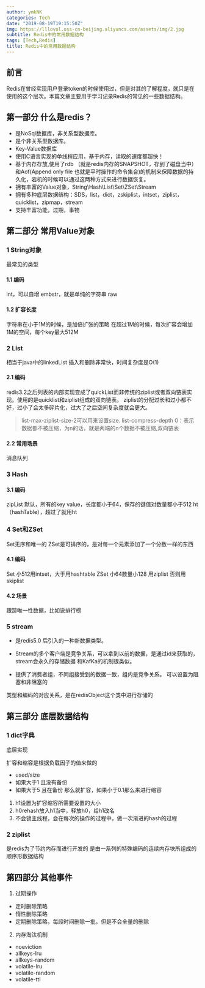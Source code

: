 ```yaml
---
author: ymkNK
categories: Tech
date: "2019-08-19T19:15:50Z"
img: https://lllovol.oss-cn-beijing.aliyuncs.com/assets/img/2.jpg
subtitle: Redis中的常用数据结构
tags: [Tech,Redis]
title: Redis中的常用数据结构
---
```

## 前言
Redis在曾经实现用户登录token的时候使用过，但是对其的了解程度，就只是在使用的这个层次。本篇文章主要用于学习记录Redis的常见的一些数据结构。



## 第一部分 什么是redis？
- 是NoSql数据库，非关系型数据库。
- 是个非关系型数据库。
- Key-Value数据库
- 使用C语言实现的单线程应用，基于内存，读取的速度都超快！
- 基于内存存放,使用了rdb （就是redis内存的SNAPSHOT，存到了磁盘当中）和Aof(Append only file 也就是平时操作的命令集合)的机制来保障数据的持久化，宕机的时候可以通过这两种方式来进行数据恢复。
- 拥有丰富的Value对象，String\Hash\List\Set\ZSet\Stream
- 拥有多种底层数据结构：SDS，list，dict，zskiplist，intset，ziplist，quicklist，zipmap，stream
- 支持丰富功能，过期，事物


## 第二部分 常用Value对象

### 1 String对象
最常见的类型
#### 1.1 编码
int，可以自增
embstr，就是单纯的字符串
raw
#### 1.2 扩容长度
字符串在小于1M的时候，是加倍扩张的策略
在超过1M的时候，每次扩容会增加1M的空间，每个key最大512M

### 2 List
相当于java中的linkedList
插入和删除非常快，时间复杂度是O(1)

#### 2.1 编码
redis3.2之后列表的内部实现变成了quickList而非传统的ziplist或者双向链表实现。使用的是quicklist和ziplist组成的双向链表。
ziplist的分配过长和过小都不好，过小了会太多碎片化，过大了之后空间复杂度就会更大。
>list-max-ziplist-size-2可以用来设置size.
>list-compress-depth 0：表示数据都不被压缩，为n的话，就是两端的n个数据不被压缩,双向链表

#### 2.2 常用场景
消息队列

### 3 Hash

#### 3.1 编码
zipList 默认，所有的key value，长度都小于64，保存的键值对数量都小于512
ht（hashTable），超过了就用ht

### 4 Set和ZSet
Set无序和唯一的
ZSet是可排序的，是对每一个元素添加了一个分数一样的东西

#### 4.1 编码
Set 小512用intset，大于用hashtable
ZSet 小64数量小128 用ziplist 否则用skiplist
#### 4.2 场景
跟踪唯一性数据，比如说排行榜

### 5 stream
- 是redis5.0 后引入的一种新数据类型。
- Stream的多个客户端是竞争关系，可以拿到以前的数据，是通过id来获取的，stream会永久的存储数据
和KafKa的机制很类似。

- 提供了消费者组，不同组接受到的数据一致，组内是竞争关系。
可以设置为阻塞和非阻塞的

类型和编码的对应关系，是在redisObject这个类中进行存储的

## 第三部分 底层数据结构
### 1 dict字典
底层实现 

扩容和缩容是根据负载因子的值来做的
- used/size
- 如果大于1 且没有备份
- 如果大于5 且在备份
那么就扩容，如果小于0.1那么来进行缩容

1. h1设置为扩容缩容所需要设置的大小
2. h0rehash放入h1当中，释放h0，给h1改名
3. 不会锁主线程，会在每次的操作的过程中，做一次渐进的hash的过程

### 2 ziplist
是redis为了节约内存而进行开发的
是由一系列的特殊编码的连续内存块所组成的顺序形数据结构


## 第四部分 其他事件
1. 过期操作
- 定时删除策略
- 惰性删除策略
- 定期删除策略，每段时间删除一批，但是不会全量的删除
2. 内存淘汰机制
- noeviction
- allkeys-lru
- allkeys-random
- volatile-lru
- volatile-random
- volatile-ttl